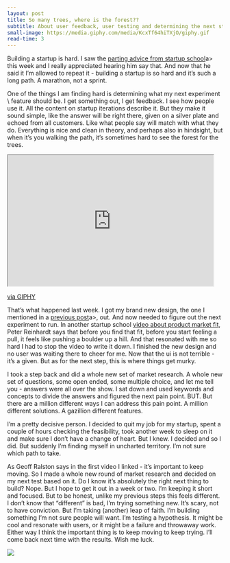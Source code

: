 ```yaml
---
layout: post
title: So many trees, where is the forest??
subtitle: About user feedback, user testing and determining the next step.
small-image: https://media.giphy.com/media/KcxTf64hiTXjO/giphy.gif
read-time: 3
---
```

Building a startup is hard. I saw the <a href="https://www.ycombinator.com/library/6u-startup-school-parting-advice" target="_blank">parting advice from startup school</a>a> this week and I really appreciated hearing him say that. And now that he said it I’m allowed to repeat it - building a startup is so hard and it’s such a long path. A marathon, not a sprint.

One of the things I am finding hard is determining what my next experiment \ feature should be. I get something out, I get feedback. I see how people use it. All the content on startup iterations describe it. But they make it sound simple, like the answer will be right there, given on a silver plate and echoed from all customers. Like what people say will match with what they do. Everything is nice and clean in theory, and perhaps also in hindsight, but when it’s you walking the path, it’s sometimes hard to see the forest for the trees.

<iframe src="https://giphy.com/embed/KcxTf64hiTXjO" width="480" height="305" class="post-image post-gif"  allowFullScreen></iframe><p><a href="https://giphy.com/gifs/cat-tank-KcxTf64hiTXjO">via GIPHY</a></p>

That’s what happened last week. I got my brand new design, the one I mentioned in a <a href="https://blog.parentscheduler.app/posts/2020/08/09/why/" target="_blank">previous post</a>a>, out. And now needed to figure out the next experiment to run. In another startup school <a href="https://www.ycombinator.com/library/6B-on-finding-product-market-fit-at-segment-yc-s11" target="_blank">video about product market fit</a>, Peter Reinhardt says that before you find that fit, before you start feeling a pull, it feels like pushing a boulder up a hill. And that resonated with me so hard I had to stop the video to write it down. I finished the new design and no user was waiting there to cheer for me. Now that the ui is not terrible - it’s a given. But as for the next step, this is where things get murky.

I took a step back and did a whole new set of market research. A whole new set of questions, some open ended, some multiple choice, and let me tell you - answers were all over the show. I sat down and used keywords and concepts to divide the answers and figured the next pain point. BUT. But there are a million different ways I can address this pain point. A million different solutions. A gazillion different features.

I’m a pretty decisive person. I decided to quit my job for my startup, spent a couple of hours checking the feasibility, took another week to sleep on it and make sure I don’t have a change of heart. But I knew. I decided and so I did. But suddenly I’m finding myself in uncharted territory. I’m not sure which path to take.

As Geoff Ralston says in the first video I linked - it’s important to keep moving. So I made a whole new round of market research and decided on my next test based on it. Do I know it’s absolutely the right next thing to build? Nope. But I hope to get it out in a week or two. I’m keeping it short and focused. But to be honest, unlike my previous steps this feels different. I don’t know that “different” is bad, I’m trying something new. It’s scary, not to have conviction. But I’m taking (another) leap of faith. I’m building something I’m not sure people will want. I’m testing a hypothesis. It might be cool and resonate with users, or it might be a failure and throwaway work. Either way I think the important thing is to keep moving to keep trying. I’ll come back next time with the results. Wish me luck.

<span class="inline-post-image"><img src="{{ site.baseurl }}/assets/img/forest_meme.jpg" class="post-image" /></span>